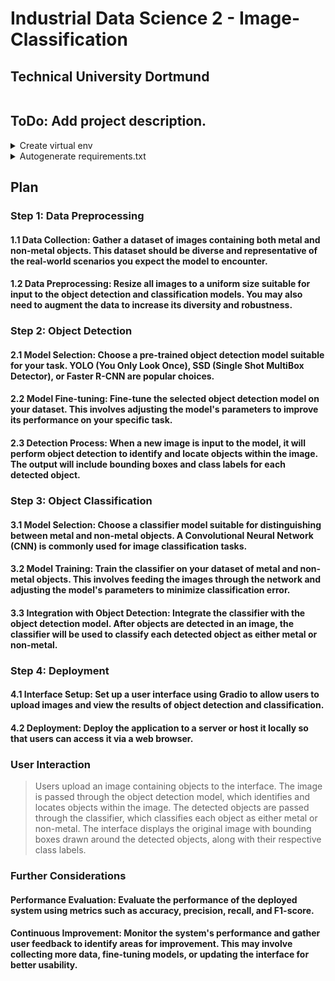 # Industrial Data Science 2 - Image-Classification
## Technical University Dortmund

<p align="center">
  <img src="" />
</p>

## ToDo: Add project description.

<details>
  <summary>Create virtual env</summary>
 
<!--START_SECTION:activity-->

```console
python -m venv .venv
```

if script execution policy error:
```console
Set-ExecutionPolicy Unrestricted -Scope Process
```

activate virtual environment:
```console
.venv\Scripts\activate
```

or

```console
.\venv\Scripts\Activate.ps1
```
<!--END_SECTION:activity-->

</details>

<details>
  <summary>Autogenerate requirements.txt</summary>
 
<!--START_SECTION:activity-->

```console
pip install pipreqs
```

```console
pipreqs --force
```

detail reference: [here](https://precious-jalebi-a6ee2b.netlify.app/development-docs/#generate-automatic-requirementstxt)
<!--END_SECTION:activity-->

</details>

## Plan

### Step 1: Data Preprocessing
#### 1.1 Data Collection: Gather a dataset of images containing both metal and non-metal objects. This dataset should be diverse and representative of the real-world scenarios you expect the model to encounter.

#### 1.2 Data Preprocessing: Resize all images to a uniform size suitable for input to the object detection and classification models. You may also need to augment the data to increase its diversity and robustness.

### Step 2: Object Detection
#### 2.1 Model Selection: Choose a pre-trained object detection model suitable for your task. YOLO (You Only Look Once), SSD (Single Shot MultiBox Detector), or Faster R-CNN are popular choices.

#### 2.2 Model Fine-tuning: Fine-tune the selected object detection model on your dataset. This involves adjusting the model's parameters to improve its performance on your specific task.

#### 2.3 Detection Process: When a new image is input to the model, it will perform object detection to identify and locate objects within the image. The output will include bounding boxes and class labels for each detected object.

### Step 3: Object Classification
#### 3.1 Model Selection: Choose a classifier model suitable for distinguishing between metal and non-metal objects. A Convolutional Neural Network (CNN) is commonly used for image classification tasks.

#### 3.2 Model Training: Train the classifier on your dataset of metal and non-metal objects. This involves feeding the images through the network and adjusting the model's parameters to minimize classification error.

#### 3.3 Integration with Object Detection: Integrate the classifier with the object detection model. After objects are detected in an image, the classifier will be used to classify each detected object as either metal or non-metal.

### Step 4: Deployment
#### 4.1 Interface Setup: Set up a user interface using Gradio to allow users to upload images and view the results of object detection and classification.

#### 4.2 Deployment: Deploy the application to a server or host it locally so that users can access it via a web browser.

### User Interaction
> Users upload an image containing objects to the interface.
The image is passed through the object detection model, which identifies and locates objects within the image.
The detected objects are passed through the classifier, which classifies each object as either metal or non-metal.
The interface displays the original image with bounding boxes drawn around the detected objects, along with their respective class labels.

### Further Considerations
#### Performance Evaluation: Evaluate the performance of the deployed system using metrics such as accuracy, precision, recall, and F1-score.
#### Continuous Improvement: Monitor the system's performance and gather user feedback to identify areas for improvement. This may involve collecting more data, fine-tuning models, or updating the interface for better usability.
